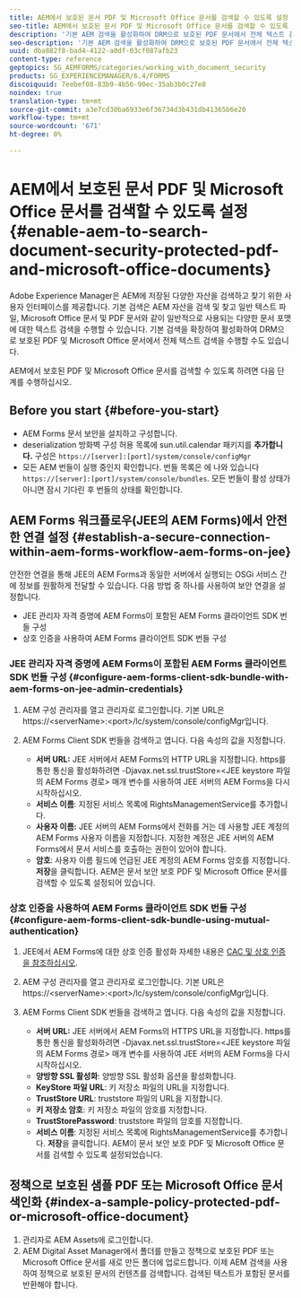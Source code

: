 ```yaml
---
title: AEM에서 보호된 문서 PDF 및 Microsoft Office 문서를 검색할 수 있도록 설정
seo-title: AEM에서 보호된 문서 PDF 및 Microsoft Office 문서를 검색할 수 있도록 설정
description: '기본 AEM 검색을 활성화하여 DRM으로 보호된 PDF 문서에서 전체 텍스트 검색을 수행하는 방법을 알아봅니다.  '
seo-description: '기본 AEM 검색을 활성화하여 DRM으로 보호된 PDF 문서에서 전체 텍스트 검색을 수행하는 방법을 알아봅니다.  '
uuid: dba882f8-bad4-4122-a0df-03cf087afb23
content-type: reference
geptopics: SG_AEMFORMS/categories/working_with_document_security
products: SG_EXPERIENCEMANAGER/6.4/FORMS
discoiquuid: 7eebef08-83b9-4b56-90ec-35ab3b0c27e8
noindex: true
translation-type: tm+mt
source-git-commit: a3e7cd30ba6933e6f36734d3b431db41365b6e20
workflow-type: tm+mt
source-wordcount: '671'
ht-degree: 0%

---
```



# AEM에서 보호된 문서 PDF 및 Microsoft Office 문서를 검색할 수 있도록 설정{#enable-aem-to-search-document-security-protected-pdf-and-microsoft-office-documents}

Adobe Experience Manager은 AEM에 저장된 다양한 자산을 검색하고 찾기 위한 사용자 인터페이스를 제공합니다. 기본 검색은 AEM 자산을 검색 및 찾고 일반 텍스트 파일, Microsoft Office 문서 및 PDF 문서와 같이 일반적으로 사용되는 다양한 문서 포맷에 대한 텍스트 검색을 수행할 수 있습니다. 기본 검색을 확장하여 활성화하여 DRM으로 보호된 PDF 및 Microsoft Office 문서에서 전체 텍스트 검색을 수행할 수도 있습니다.

AEM에서 보호된 PDF 및 Microsoft Office 문서를 검색할 수 있도록 하려면 다음 단계를 수행하십시오.

## Before you start {#before-you-start}

* AEM Forms 문서 보안을 설치하고 구성합니다.
* deserialization 방화벽 구성 허용 목록에 sun.util.calendar 패키지를 **추가합니다.** 구성은 `https://[server]:[port]/system/console/configMgr`
* 모든 AEM 번들이 실행 중인지 확인합니다. 번들 목록은 에 나와 있습니다 `https://[server]:[port]/system/console/bundles`. 모든 번들이 활성 상태가 아니면 잠시 기다린 후 번들의 상태를 확인합니다.

## AEM Forms 워크플로우(JEE의 AEM Forms)에서 안전한 연결 설정 {#establish-a-secure-connection-within-aem-forms-workflow-aem-forms-on-jee}

안전한 연결을 통해 JEE의 AEM Forms과 동일한 서버에서 실행되는 OSGi 서비스 간에 정보를 원활하게 전달할 수 있습니다. 다음 방법 중 하나를 사용하여 보안 연결을 설정합니다.

* JEE 관리자 자격 증명에 AEM Forms이 포함된 AEM Forms 클라이언트 SDK 번들 구성
* 상호 인증을 사용하여 AEM Forms 클라이언트 SDK 번들 구성

### JEE 관리자 자격 증명에 AEM Forms이 포함된 AEM Forms 클라이언트 SDK 번들 구성 {#configure-aem-forms-client-sdk-bundle-with-aem-forms-on-jee-admin-credentials}

1. AEM 구성 관리자를 열고 관리자로 로그인합니다. 기본 URL은 https://&lt;serverName>:&lt;port>/lc/system/console/configMgr입니다.
1. AEM Forms Client SDK 번들을 검색하고 엽니다. 다음 속성의 값을 지정합니다.

   * **서버 URL:** JEE 서버에서 AEM Forms의 HTTP URL을 지정합니다. https를 통한 통신을 활성화하려면 -Djavax.net.ssl.trustStore=&lt;JEE keystore 파일의 AEM Forms 경로> 매개 변수를 사용하여 JEE 서버의 AEM Forms을 다시 시작하십시오.
   * **서비스 이름**: 지정된 서비스 목록에 RightsManagementService를 추가합니다.
   * **사용자 이름:** JEE 서버의 AEM Forms에서 전화를 거는 데 사용할 JEE 계정의 AEM Forms 사용자 이름을 지정합니다. 지정한 계정은 JEE 서버의 AEM Forms에서 문서 서비스를 호출하는 권한이 있어야 합니다.
   * **암호**: 사용자 이름 필드에 언급된 JEE 계정의 AEM Forms 암호를 지정합니다.
   **저장**&#x200B;을 클릭합니다. AEM은 문서 보안 보호 PDF 및 Microsoft Office 문서를 검색할 수 있도록 설정되어 있습니다.

### 상호 인증을 사용하여 AEM Forms 클라이언트 SDK 번들 구성 {#configure-aem-forms-client-sdk-bundle-using-mutual-authentication}

1. JEE에서 AEM Forms에 대한 상호 인증 활성화 자세한 내용은 [CAC 및 상호 인증을 참조하십시오](https://helpx.adobe.com/livecycle/kb/cac-mutual-authentication.html).
1. AEM 구성 관리자를 열고 관리자로 로그인합니다. 기본 URL은 https://&lt;serverName>:&lt;port>/lc/system/console/configMgr입니다.
1. AEM Forms Client SDK 번들을 검색하고 엽니다. 다음 속성의 값을 지정합니다.

   * **서버 URL:** JEE 서버에서 AEM Forms의 HTTPS URL을 지정합니다. https를 통한 통신을 활성화하려면 -Djavax.net.ssl.trustStore=&lt;JEE keystore 파일의 AEM Forms 경로> 매개 변수를 사용하여 JEE 서버의 AEM Forms을 다시 시작하십시오.
   * **양방향 SSL 활성화**: 양방향 SSL 활성화 옵션을 활성화합니다.
   * **KeyStore 파일 URL**: 키 저장소 파일의 URL을 지정합니다.
   * **TrustStore URL**: truststore 파일의 URL을 지정합니다.
   * **키 저장소 암호**: 키 저장소 파일의 암호를 지정합니다.
   * **TrustStorePassword**: truststore 파일의 암호를 지정합니다.
   * **서비스 이름**: 지정된 서비스 목록에 RightsManagementService를 추가합니다.
   **저장**&#x200B;을 클릭합니다. AEM이 문서 보안 보호 PDF 및 Microsoft Office 문서를 검색할 수 있도록 설정되었습니다.

## 정책으로 보호된 샘플 PDF 또는 Microsoft Office 문서 색인화 {#index-a-sample-policy-protected-pdf-or-microsoft-office-document}

1. 관리자로 AEM Assets에 로그인합니다.
1. AEM Digital Asset Manager에서 폴더를 만들고 정책으로 보호된 PDF 또는 Microsoft Office 문서를 새로 만든 폴더에 업로드합니다. 이제 AEM 검색을 사용하여 정책으로 보호된 문서의 컨텐츠를 검색합니다. 검색된 텍스트가 포함된 문서를 반환해야 합니다.

